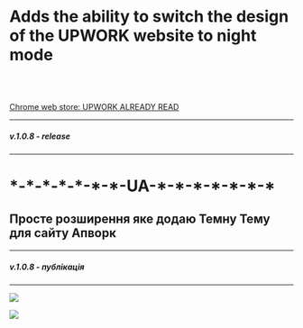 <h1>Adds the ability to switch the design of the UPWORK website to night mode </h1><br>


<br>[Chrome web store: UPWORK ALREADY READ](https://chrome.google.com/webstore/detail/upwork-already-read/ejbaepaapdgjhookdageiidjkffpejpf/related)
<br>

-----------------------------------------------
<h5>v.1.0.8 - release</h5>

-----------------------------------------------


<h1>*-*-*-*-*-*-*-UA-*-*-*-*-*-*-*</h1>
<h2>Просте розширення яке додаю Темну Тему для сайту Апворк</h2>

-----------------------------------------------
<h5>v.1.0.8 - публікація</h5>

-----------------------------------------------

<div style=" display: block;
  margin-left: auto;
  margin-right: auto;" >


![](5.png)

![](6.png)


</div>
